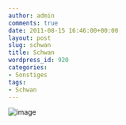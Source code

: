 ```yaml
---
author: admin
comments: true
date: 2011-08-15 16:46:00+00:00
layout: post
slug: schwan
title: Schwan
wordpress_id: 920
categories:
- Sonstiges
tags:
- Schwan
---
```


![image](https://andydunkel.net/assets/uploads/2011/08/image16.png)
